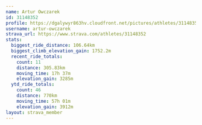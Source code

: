 ```yaml
---
name: Artur Owczarek
id: 31148352
profile: https://dgalywyr863hv.cloudfront.net/pictures/athletes/31148352/15906846/1/large.jpg
username: artur-owczarek
strava_url: https://www.strava.com/athletes/31148352
stats:
  biggest_ride_distance: 106.64km
  biggest_climb_elevation_gain: 1752.2m
  recent_ride_totals:
    count: 11
    distance: 305.83km
    moving_time: 17h 37m
    elevation_gain: 3285m
  ytd_ride_totals:
    count: 46
    distance: 770km
    moving_time: 57h 01m
    elevation_gain: 3912m
layout: strava_member
--- 
```

